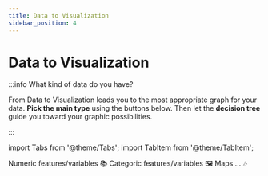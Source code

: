 ```yaml
---
title: Data to Visualization
sidebar_position: 4
---
```


# Data to Visualization

:::info What kind of data do you have?

From Data to Visualization leads you to the most appropriate graph for your data. **Pick the main type** using the buttons below. Then let the **decision tree** guide you toward your graphic possibilities.

:::



import Tabs from '@theme/Tabs';
import TabItem from '@theme/TabItem';

<Tabs>
  <TabItem value="numeric" label="Numeric" default>
    Numeric features/variables 📚
   
  </TabItem>
  <TabItem value="categoric" label="Categoric">
    Categoric features/variables  🖼️
  </TabItem>
  <TabItem value="maps" label="Maps">
    Maps ... 🎶
  </TabItem>
</Tabs>
